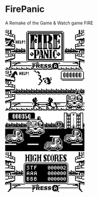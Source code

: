 # FirePanic
A Remake of the Game &amp; Watch game FIRE

<img src="/assets/FirePanic_NewTitleScreen.png" data-canonical-src="/assets/FirePanic_NewTitleScreen.png" width="256" height="128" /> <img src="/assets/FirePanic_Preview_Gameplay.png" data-canonical-src="/assets/FirePanic_Preview_Gameplay.png" width="256" height="128" /> <img src="/assets/FirePanic128x64_RaceToHospital_2.png" data-canonical-src="/assets/FirePanic128x64_RaceToHospital_2.png" width="256" height="128" /> <img src="/assets/FirePanic_HighScorePreview3.png" data-canonical-src="/assets/FirePanic_HighScorePreview3.png" width="256" height="128" />
